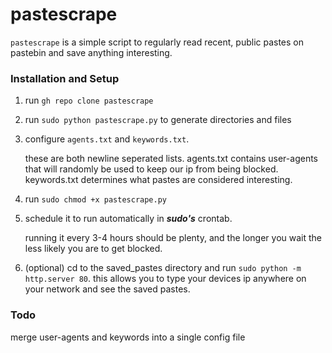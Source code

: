 # pastescrape
`pastescrape` is a simple script to regularly read recent, public pastes on pastebin and save anything interesting.

### Installation and Setup
1. run `gh repo clone pastescrape`
2. run `sudo python pastescrape.py` to generate directories and files
3. configure `agents.txt` and `keywords.txt`.

      these are both newline seperated lists. agents.txt contains user-agents that will randomly be used to keep our ip from being blocked. keywords.txt determines
      what pastes are considered interesting.
4. run `sudo chmod +x pastescrape.py`
5. schedule it to run automatically in ***sudo's*** crontab. 

      running it every 3-4 hours should be plenty, and the longer you wait the less likely you are to get blocked.
6. (optional) cd to the saved_pastes directory and run `sudo python -m http.server 80`. this allows you to type your devices ip anywhere on your network and see the saved pastes.

### Todo
merge user-agents and keywords into a single config file
